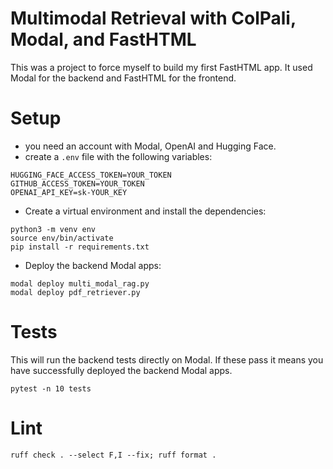 # Multimodal Retrieval with ColPali, Modal, and FastHTML

This was a project to force myself to build my first FastHTML app.
It used Modal for the backend and FastHTML for the frontend.

# Setup

- you need an account with Modal, OpenAI and Hugging Face.
- create a `.env` file with the following variables:

```
HUGGING_FACE_ACCESS_TOKEN=YOUR_TOKEN
GITHUB_ACCESS_TOKEN=YOUR_TOKEN
OPENAI_API_KEY=sk-YOUR_KEY
```

- Create a virtual environment and install the dependencies:

```
python3 -m venv env
source env/bin/activate
pip install -r requirements.txt
```

- Deploy the backend Modal apps:

```
modal deploy multi_modal_rag.py
modal deploy pdf_retriever.py
```

# Tests
This will run the backend tests directly on Modal.
If these pass it means you have successfully deployed the backend Modal apps.
```
pytest -n 10 tests
```

# Lint

```
ruff check . --select F,I --fix; ruff format .